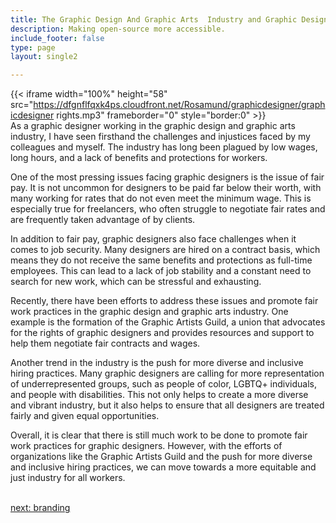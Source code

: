 ```yaml
---
title: The Graphic Design And Graphic Arts  Industry and Graphic Designer Workers' Rights
description: Making open-source more accessible.
include_footer: false
type: page
layout: single2

---
```



{{< iframe width="100%" height="58" src="https://dfgnflfqxk4ps.cloudfront.net/Rosamund/graphicdesigner/graphicdesigner rights.mp3" frameborder="0" style="border:0" >}}<br>
As a graphic designer working in the graphic design and graphic arts industry, I have seen firsthand the challenges and injustices faced by my colleagues and myself. The industry has long been plagued by low wages, long hours, and a lack of benefits and protections for workers.

One of the most pressing issues facing graphic designers is the issue of fair pay. It is not uncommon for designers to be paid far below their worth, with many working for rates that do not even meet the minimum wage. This is especially true for freelancers, who often struggle to negotiate fair rates and are frequently taken advantage of by clients.

In addition to fair pay, graphic designers also face challenges when it comes to job security. Many designers are hired on a contract basis, which means they do not receive the same benefits and protections as full-time employees. This can lead to a lack of job stability and a constant need to search for new work, which can be stressful and exhausting.

Recently, there have been efforts to address these issues and promote fair work practices in the graphic design and graphic arts industry. One example is the formation of the Graphic Artists Guild, a union that advocates for the rights of graphic designers and provides resources and support to help them negotiate fair contracts and wages.

Another trend in the industry is the push for more diverse and inclusive hiring practices. Many graphic designers are calling for more representation of underrepresented groups, such as people of color, LGBTQ+ individuals, and people with disabilities. This not only helps to create a more diverse and vibrant industry, but it also helps to ensure that all designers are treated fairly and given equal opportunities.

Overall, it is clear that there is still much work to be done to promote fair work practices for graphic designers. However, with the efforts of organizations like the Graphic Artists Guild and the push for more diverse and inclusive hiring practices, we can move towards a more equitable and just industry for all workers.

<br>
<a href="https://workdojos.com/graphicdesigner/branding">next: branding</a>
</p>